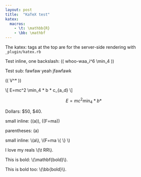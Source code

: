 ```yaml
---
layout: post
title:  "KaTeX test"
katex:
  macros:
    - \t: \mathbb{R}
    - \bb: \mathbf
---
```


The katex: tags at the top are for the server-side rendering with `_plugin/katex.rb`

<!-- lalala -->

Test inline, one backslash: (( whoo-waa_i^6 \min_4 ))

Test sub: fawfaw yeah jfawfawk

(( V^* ))

\\[ E=mc^2 \min_4 * b * c_{a_d} \\]

$$ E=mc^2 \min_4 *b* $$

Dollars: $50, $40.

small inline: ((a)), ((F=ma))

parentheses: (a)

small inline: \\(a\\), \\(F=ma \\{ \\} \\)

I love my reals \\(\t RR\\).

This is bold: \\(\mathbf{bold}\\).

This is bold too: \\(\bb{bold}\\).

